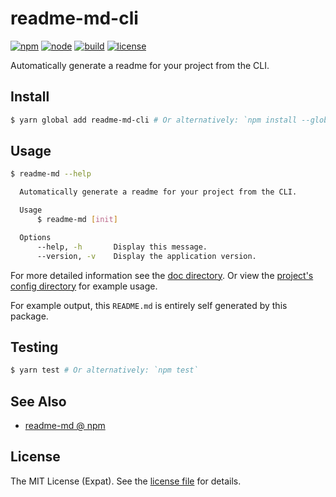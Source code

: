 readme-md-cli
=============
[![npm](https://img.shields.io/npm/v/readme-md-cli.svg?style=flat-square)](https://www.npmjs.com/package/readme-md-cli)
[![node](https://img.shields.io/node/v/readme-md-cli.svg?style=flat-square)](https://nodejs.org/)
[![build](https://img.shields.io/travis/jbenner-radham/node-readme-md-cli.svg?style=flat-square)](https://travis-ci.org/jbenner-radham/node-readme-md-cli)
[![license](https://img.shields.io/github/license/jbenner-radham/node-readme-md-cli.svg?style=flat-square)](LICENSE)

Automatically generate a readme for your project from the CLI.

Install
-------
```sh
$ yarn global add readme-md-cli # Or alternatively: `npm install --global readme-md-cli`
```

Usage
-----
```sh
$ readme-md --help

  Automatically generate a readme for your project from the CLI.

  Usage
      $ readme-md [init]

  Options
      --help, -h       Display this message.
      --version, -v    Display the application version.
```

For more detailed information see the [doc directory](doc/). Or view the
[project's config directory](.config/readme-md/) for example usage.

For example output, this `README.md` is entirely self generated by this package.

Testing
-------
```sh
$ yarn test # Or alternatively: `npm test`
```

See Also
--------
- [readme-md @ npm](https://www.npmjs.com/package/readme-md)

License
-------
The MIT License (Expat). See the [license file](LICENSE) for details.
